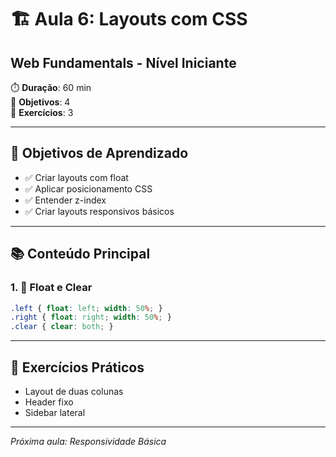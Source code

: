 # 🏗️ Aula 6: Layouts com CSS
## Web Fundamentals - Nível Iniciante

⏱️ **Duração**: 60 min  
🎯 **Objetivos**: 4  
🧪 **Exercícios**: 3  

---

## 🎯 Objetivos de Aprendizado
- ✅ Criar layouts com float
- ✅ Aplicar posicionamento CSS
- ✅ Entender z-index
- ✅ Criar layouts responsivos básicos

---

## 📚 Conteúdo Principal

### 1. 🌟 Float e Clear
```css
.left { float: left; width: 50%; }
.right { float: right; width: 50%; }
.clear { clear: both; }
```

---

## 🧪 Exercícios Práticos
- Layout de duas colunas
- Header fixo
- Sidebar lateral

---

*Próxima aula: Responsividade Básica*

